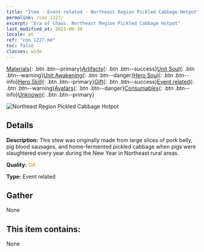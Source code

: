 ```yaml
---
title: "Item - Event related - Northeast Region Pickled Cabbage Hotpot"
permalink: /con_1227/
excerpt: "Era of Chaos  Northeast Region Pickled Cabbage Hotpot"
last_modified_at: 2021-06-30
locale: en
ref: "con_1227.md"
toc: false
classes: wide
---
```

 [Materials](/Items/){: .btn .btn--primary}[Artifacts](/Items/Artifacts/){: .btn .btn--success}[Unit Soul](/Items/UnitSoul/){: .btn .btn--warning}[Unit Awakening](/Items/UnitAwakening/){: .btn .btn--danger}[Hero Soul](/Items/HeroSoul/){: .btn .btn--info}[Hero Skill](/Items/HeroSkill/){: .btn .btn--primary}[Gift](/Items/Gift/){: .btn .btn--success}[Event related](/Items/Events/){: .btn .btn--warning}[Avatars](/Items/Avatars/){: .btn .btn--danger}[Consumables](/Items/Consumables/){: .btn .btn--info}[Unknown](/Items/Unknown/){: .btn .btn--primary}

 ![Northeast Region Pickled Cabbage Hotpot](/images/t/i_81531121.png)

## Details
 **Description:** This stew was originally made from large slices of pork belly, pig blood sausages, and home-fermented pickled cabbage when pigs were slaughtered every year during the New Year in Northeast rural areas.

 **Quality:** <span style="color: #FF8C00">OK</span>

 **Type:** Event related

## Gather

  None

## This item contains:

  None

